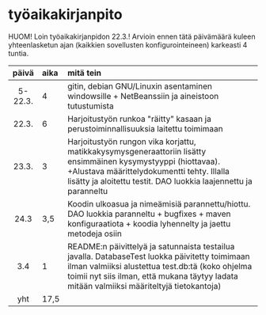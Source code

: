 # työaikakirjanpito

HUOM! Loin työaikakirjanpidon 22.3.! Arvioin ennen tätä päivämäärä
kuleen yhteenlasketun ajan (kaikkien sovellusten konfigurointeineen) karkeasti 4 tuntia.



| päivä  | aika | mitä tein  |
| :-----:|:-----| :-----|
| 5-22.3.| 4   | gitin, debian GNU/Linuxin asentaminen windowsille + NetBeanssiin ja aineistoon tutustumista|
| 22.3.  | 6    | Harjoitustyön runkoa "räitty" kasaan ja perustoiminnallisuuksia laitettu toimimaan |
| 23.3.  | 3  | Harjoitustyön rungon vika korjattu, matikkakysymysgeneraattoriin lisätty ensimmäinen kysymystyyppi (hiottavaa). +Alustava määrittelydokumentti tehty. Illalla lisätty ja aloitettu testit. DAO luokkia laajennettu ja paranneltu |
| 24.3   | 3,5  | Koodin ulkoasua ja nimeämisiä parannettu/hiottu. DAO luokkia paranneltu + bugfixes + maven konfiguraatiota + koodia lyhennelty ja jaettu metodeja osiin| 
| 3.4    | 1   | README:n päivittelyä ja satunnaista testailua javalla. DatabaseTest luokka päivitetty toimimaan ilman valmiiksi alustettua test.db:tä (koko ohjelma toimii nyt siis ilman, että mukana täytyy ladata mitään valmiiksi määriteltyjä tietokantoja)  | 
| yht    | 17,5  |   | 
